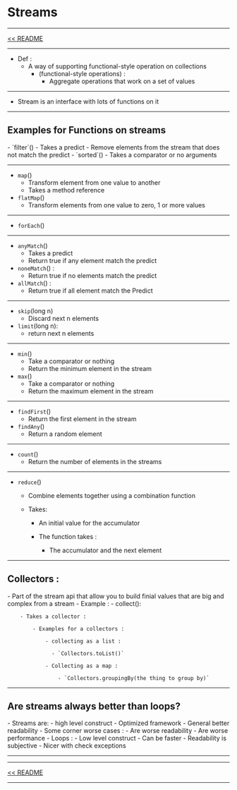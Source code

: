 <h1>Streams</h1>
<hr>
<a href="README.md">&lt;&lt; README </a>
<hr>

- Def :
    - A way of supporting functional-style operation on collections 
        - (functional-style operations) :
            - Aggregate operations that work on a set of values 
<hr>

- Stream is an interface with lots of functions on it 
<hr>


<h2>Examples for Functions on streams </h2>
- `filter`()
    - Takes a predict
    - Remove elements from the stream that does not match the predict
- `sorted`()
    - Takes a comparator or no arguments
<hr>

- `map`()
    - Transform element from one value to another
    - Takes a method reference
- `flatMap`()
    - Transform elements from one value to zero, 1 or more values
<hr>

- `forEach`()
<hr>

- `anyMatch`()
    - Takes a predict
    - Return true if any element match the predict
- `noneMatch`() :
    - Return true if no elements match the predict
- `allMatch`() :
    - Return true if all element match the Predict
<hr>

- `skip`(long n)
    - Discard next n elements
- `limit`(long n):
    - return next n elements
<hr>

- `min`()
    - Take a comparator or nothing
    - Return the minimum element in the stream
- `max`()
    - Take a comparator or nothing
    - Return the maximum element in the stream
<hr>

- `findFirst`()
    - Return the first element in the stream
- `findAny`()
    - Return a random element
<hr>

- `count`()
    - Return the number of elements in the streams
<hr>


- `reduce`()
    - Combine elements together using a combination function
    - Takes:
    
        - An initial value for the accumulator
        
        - The function takes :
        
            - The accumulator and the  next element   
<hr>


<h2>Collectors :</h2>
- Part of the stream api that allow you to build finial values that are big and complex from a stream
- Example :
    - collect():
    
        - Takes a collector :
        
            - Examples for a collectors :
            
                - collecting as a list :
                
                  - `Collectors.toList()`
                  
                - Collecting as a map :
                
                    - `Collectors.groupingBy(the thing to group by)`
    
- ---------------------------

<h2>Are streams always better than loops?</h2>
- Streams are:
    -  high level construct 
    - Optimized framework
    - General better readability
    - Some corner worse cases :
        - Are worse readability 
        - Are worse performance
- Loops :
    - Low level construct
    - Can be faster
    - Readability is subjective 
    - Nicer with check exceptions
    
- ----------------------------

<hr>
<a href="README.md">&lt;&lt; README </a>
<hr>


